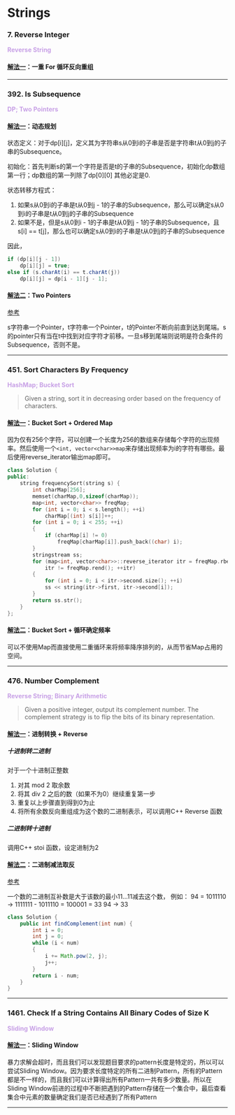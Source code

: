 # Strings

### 7. Reverse Integer
**<font color=#C8A1E6> Reverse String </font>**
#### [解法一](7-Reverse-Integer.java)：一重 For 循环反向重组
---

### 392. Is Subsequence
**<font color=#C8A1E6> DP; Two Pointers </font>**

#### [解法一](392-Is-Subsequence/392-Is-Subsequence.java)：动态规划
状态定义：对于dp[i][j]，定义其为字符串s从0到i的子串是否是字符串t从0到j的子串的Subsequence。

初始化：首先判断s的第一个字符是否是t的子串的Subsequence，初始化dp数组第一行；dp数组的第一列除了dp[0][0] 其他必定是0.

状态转移方程式：
1. 如果s从0到i的子串是t从0到j - 1的子串的Subsequence，那么可以确定s从0到i的子串是t从0到j的子串的Subsequence
2. 如果不是，但是s从0到i - 1的子串是t从0到j - 1的子串的Subsequence，且s[i] == t[j]，那么也可以确定s从0到i的子串是t从0到j的子串的Subsequence

因此，

```Java
if (dp[i][j - 1])
    dp[i][j] = true;
else if (s.charAt(i) == t.charAt(j))
    dp[i][j] = dp[i - 1][j - 1];
```

#### [解法二](392-Is-Subsequence/392-Is-Subsequence-Two-Pointers.java)：Two Pointers

[参考](https://leetcode.com/problems/is-subsequence/discuss/87254/Straight-forward-Java-simple-solution)

s字符串一个Pointer，t字符串一个Pointer，t的Pointer不断向前直到达到尾端。s的pointer只有当在t中找到对应字符才前移。一旦s移到尾端则说明是符合条件的Subsequence，否则不是。

---

### 451. Sort Characters By Frequency
**<font color=#C8A1E6> HashMap; Bucket Sort </font>**

> Given a string, sort it in decreasing 
order based on the frequency of characters.

#### [解法一](451-Sort-Characters-By-Frequency/451-Sort-Characters-By-Frequency.cpp)：Bucket Sort + Ordered Map
因为仅有256个字符，可以创建一个长度为256的数组来存储每个字符的出现频率。然后使用一个```<int, vector<char>>map```来存储出现频率为i的字符有哪些。最后使用reverse_iterator输出map即可。

``` Cpp
class Solution {
public:
    string frequencySort(string s) {
        int charMap[256];
        memset(charMap,0,sizeof(charMap));
        map<int, vector<char>> freqMap;
        for (int i = 0; i < s.length(); ++i)
            charMap[(int) s[i]]++;
        for (int i = 0; i < 255; ++i)
        {
            if (charMap[i] != 0)
                freqMap[charMap[i]].push_back((char) i);
        }
        stringstream ss;
        for (map<int, vector<char>>::reverse_iterator itr = freqMap.rbegin();
            itr != freqMap.rend(); ++itr)
        {
            for (int i = 0; i < itr->second.size(); ++i)
            ss << string(itr->first, itr->second[i]);
        }
        return ss.str();
    }
};
```
#### [解法二](451-Sort-Characters-By-Frequency/451-Sort-Characters-By-Frequency-Less-Memory.cpp)：Bucket Sort + 循环确定频率
可以不使用Map而直接使用二重循环来将频率降序排列的，从而节省Map占用的空间。

---

### 476. Number Complement
**<font color=#C8A1E6> Reverse String; Binary Arithmetic </font>**

>Given a positive integer, output its complement number.
The complement strategy is to flip the bits of its binary representation.

#### [解法一](476-Number-Complement/476-Number-Complement.cpp)：进制转换 + Reverse

##### 十进制转二进制
对于一个十进制正整数
1. 对其 mod 2 取余数
2. 将其 div 2 之后的数（如果不为0）继续重复第一步
3. 重复以上步骤直到得到0为止
4. 将所有余数反向重组成为这个数的二进制表示，可以调用C++ Reverse 函数

##### 二进制转十进制
调用C++ stoi 函数，设定进制为2

#### [解法二](476-Number-Complement/476-Number-Complement.java)：二进制减法取反
[参考](https://leetcode.com/problems/number-complement/discuss/96018/Java-very-simple-code-and-self-evident-explanation)

一个数的二进制互补数是大于该数的最小11...11减去这个数，
例如：
94 = 1011110 -> 1111111 - 1011110 = 100001 = 33
94 -> 33

``` Java
class Solution {
    public int findComplement(int num) {
        int i = 0;
        int j = 0;
        while (i < num)
        {
            i += Math.pow(2, j);
            j++;
        }
        return i - num;
    }
}
```

---

### 1461. Check If a String Contains All Binary Codes of Size K
**<font color=#C8A1E6> Sliding Window </font>**

#### [解法一](1461-Check-If-a-String-Contains-All-Binary-Codes-of-Size-K.cpp)：Sliding Window
暴力求解会超时，而且我们可以发现题目要求的pattern长度是特定的，所以可以尝试Sliding Window。因为要求长度特定的所有二进制Pattern，所有的Pattern都是不一样的，而且我们可以计算得出所有Pattern一共有多少数量。所以在Sliding Window前进的过程中不断把遇到的Pattern存储在一个集合中，最后查看集合中元素的数量确定我们是否已经遇到了所有Pattern

---